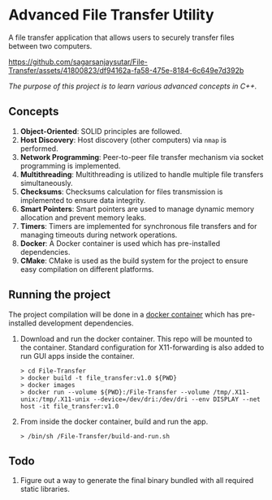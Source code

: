 # Advanced File Transfer Utility

A file transfer application that allows users to securely transfer files between two computers.

https://github.com/sagarsanjaysutar/File-Transfer/assets/41800823/df94162a-fa58-475e-8184-6c649e7d392b

_The purpose of this project is to learn various advanced concepts in C++._

## Concepts

1. **Object-Oriented**: SOLID principles are followed.
2. **Host Discovery**: Host discovery (other computers) via `nmap` is performed.
3. **Network Programming**: Peer-to-peer file transfer mechanism via socket programming is implemented.
4. **Multithreading**: Multithreading is utilized to handle multiple file transfers simultaneously.
5. **Checksums**: Checksums calculation for files transmission is implemented to ensure data integrity.
6. **Smart Pointers**: Smart pointers are used to manage dynamic memory allocation and prevent memory leaks.
7. **Timers**: Timers are implemented for synchronous file transfers and for managing timeouts during network operations.
8. **Docker**: A Docker container is used which has pre-installed dependencies.
9. **CMake**: CMake is used as the build system for the project to ensure easy compilation on different platforms.

## Running the project

The project compilation will be done in a [docker container](https://hub.docker.com/layers/stateoftheartio/qt6/6.5-gcc-aqt/images/sha256-c0dfd1cd174d855f0157ce0455270b2ee49f5eea4c7a40ffe0e848d41ae4d074?context=explore) which has pre-installed development dependencies.

1. Download and run the docker container. This repo will be mounted to the container. Standard configuration for X11-forwarding is also added to run GUI apps inside the container.

   ```shell
   > cd File-Transfer
   > docker build -t file_transfer:v1.0 ${PWD}
   > docker images
   > docker run --volume ${PWD}:/File-Transfer --volume /tmp/.X11-unix:/tmp/.X11-unix --device=/dev/dri:/dev/dri --env DISPLAY --net host -it file_transfer:v1.0
   ```

1. From inside the docker container, build and run the app.
   
   ```shell
   > /bin/sh /File-Transfer/build-and-run.sh
   ```

## Todo

1. Figure out a way to generate the final binary bundled with all required static libraries.
